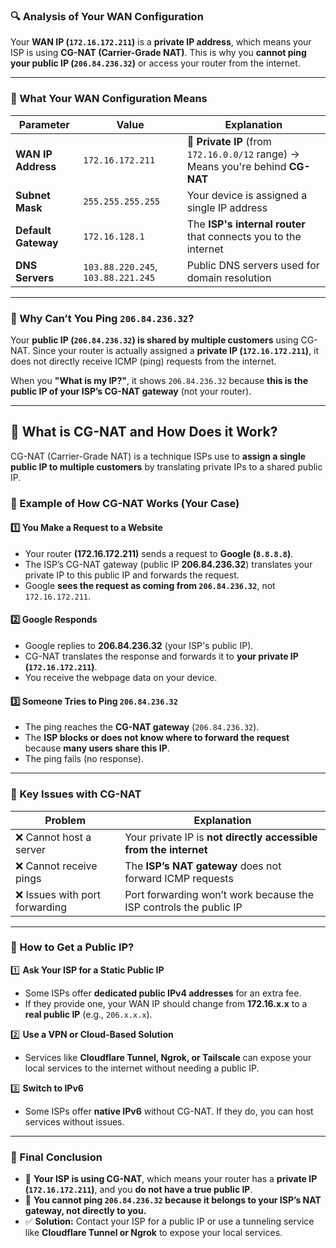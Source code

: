 ### **🔍 Analysis of Your WAN Configuration**

Your **WAN IP (`172.16.172.211`)** is a **private IP address**, which means your ISP is using **CG-NAT (Carrier-Grade NAT)**. This is why you **cannot ping your public IP (`206.84.236.32`)** or access your router from the internet.

---

### **📌 What Your WAN Configuration Means**

| Parameter           | Value                              | Explanation                                                                     |
| ------------------- | ---------------------------------- | ------------------------------------------------------------------------------- |
| **WAN IP Address**  | `172.16.172.211`                   | 🚨 **Private IP** (from `172.16.0.0/12` range) → Means you're behind **CG-NAT** |
| **Subnet Mask**     | `255.255.255.255`                  | Your device is assigned a single IP address                                     |
| **Default Gateway** | `172.16.128.1`                     | The **ISP's internal router** that connects you to the internet                 |
| **DNS Servers**     | `103.88.220.245`, `103.88.221.245` | Public DNS servers used for domain resolution                                   |

---

### **🔹 Why Can’t You Ping `206.84.236.32`?**

Your **public IP (`206.84.236.32`) is shared by multiple customers** using CG-NAT. Since your router is actually assigned a **private IP (`172.16.172.211`)**, it does not directly receive ICMP (ping) requests from the internet.

When you **"What is my IP?"**, it shows `206.84.236.32` because **this is the public IP of your ISP’s CG-NAT gateway** (not your router).

---

## **🔹 What is CG-NAT and How Does it Work?**

CG-NAT (Carrier-Grade NAT) is a technique ISPs use to **assign a single public IP to multiple customers** by translating private IPs to a shared public IP.

### **🚀 Example of How CG-NAT Works (Your Case)**

#### **1️⃣ You Make a Request to a Website**

- Your router **(172.16.172.211)** sends a request to **Google (`8.8.8.8`)**.
- The ISP’s CG-NAT gateway (public IP **206.84.236.32**) translates your private IP to this public IP and forwards the request.
- Google **sees the request as coming from `206.84.236.32`**, not `172.16.172.211`.

#### **2️⃣ Google Responds**

- Google replies to **206.84.236.32** (your ISP's public IP).
- CG-NAT translates the response and forwards it to **your private IP (`172.16.172.211`)**.
- You receive the webpage data on your device.

#### **3️⃣ Someone Tries to Ping `206.84.236.32`**

- The ping reaches the **CG-NAT gateway** (`206.84.236.32`).
- The **ISP blocks or does not know where to forward the request** because **many users share this IP**.
- The ping fails (no response).

---

### **📌 Key Issues with CG-NAT**

| Problem                        | Explanation                                                       |
| ------------------------------ | ----------------------------------------------------------------- |
| ❌ Cannot host a server        | Your private IP is **not directly accessible from the internet**  |
| ❌ Cannot receive pings        | The **ISP’s NAT gateway** does not forward ICMP requests          |
| ❌ Issues with port forwarding | Port forwarding won’t work because the ISP controls the public IP |

---

### **🔹 How to Get a Public IP?**

1️⃣ **Ask Your ISP for a Static Public IP**

- Some ISPs offer **dedicated public IPv4 addresses** for an extra fee.
- If they provide one, your WAN IP should change from **172.16.x.x** to a **real public IP** (e.g., `206.x.x.x`).

2️⃣ **Use a VPN or Cloud-Based Solution**

- Services like **Cloudflare Tunnel, Ngrok, or Tailscale** can expose your local services to the internet without needing a public IP.

3️⃣ **Switch to IPv6**

- Some ISPs offer **native IPv6** without CG-NAT. If they do, you can host services without issues.

---

### **🔹 Final Conclusion**

- 🚨 **Your ISP is using CG-NAT**, which means your router has a **private IP (`172.16.172.211`)**, and you **do not have a true public IP**.
- 🔴 **You cannot ping `206.84.236.32` because it belongs to your ISP’s NAT gateway, not directly to you.**
- ✅ **Solution:** Contact your ISP for a public IP or use a tunneling service like **Cloudflare Tunnel or Ngrok** to expose your local services.
